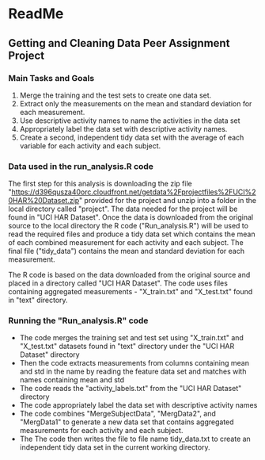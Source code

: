 ReadMe
======================
## Getting and Cleaning Data Peer Assignment Project

### Main Tasks and Goals

1.	Merge the training and the test sets to create one data set.
2.	Extract only the measurements on the mean and standard deviation for each measurement. 
3.	Use descriptive activity names to name the activities in the data set
4.	Appropriately label the data set with descriptive activity names. 
5.	Create a second, independent tidy data set with the average of each variable for each activity and each subject. 

### Data used in the run_analysis.R code

The first step for this analysis is downloading the zip file "https://d396qusza40orc.cloudfront.net/getdata%2Fprojectfiles%2FUCI%20HAR%20Dataset.zip" 
provided for the project and unzip into a folder in the local directory called "project". The data needed for the project will be found
in "UCI HAR Dataset". Once the data is downloaded from the original source to the local directory the R code ("Run_analysis.R") will be used
to read the required files and produce a tidy data set which contains the mean of each combined measurement for each activity and each subject. 
The final file ("tidy_data") contains the mean and standard deviation for each measurement.

The R code is based on the data downloaded from the original source and placed in a directory called "UCI HAR Dataset".
The code uses files containing aggregated measurements - "X_train.txt" and "X_test.txt" found in "text" directory.


### Running the "Run_analysis.R" code

- The code merges the training set and test set using "X_train.txt" and "X_test.txt" datasets found in "text" directory under the "UCI HAR Dataset" directory
- Then the code extracts measurements from columns containing mean and std in the name by reading the feature data set and matches with names containing mean and std
- The code reads the "activity_labels.txt" from the "UCI HAR Dataset" directory 
- The code appropriately label the data set with descriptive activity names
- The code combines "MergeSubjectData", "MergData2", and "MergData1" to generate a new data set that contains aggregated measurements for each activity and each subject.
- The The code then writes the file to file name tidy_data.txt to create an independent tidy data set in the current working directory.
